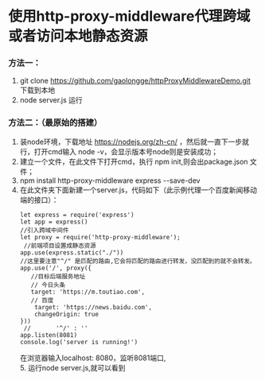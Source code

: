 # 使用http-proxy-middleware代理跨域或者访问本地静态资源
### 方法一：
   1. git clone https://github.com/gaolongge/httpProxyMiddlewareDemo.git 下载到本地
   2. node server.js 运行
### 方法二：（最原始的搭建）
   1. 装node环境，下载地址 https://nodejs.org/zh-cn/ ，然后就一直下一步就行，打开cmd输入 node -v，会显示版本号node则是安装成功；
   2. 建立一个文件，在此文件下打开cmd，执行 npm init,则会出package.json 文件；
   3. npm install http-proxy-middleware express --save-dev
   4. 在此文件夹下面新建一个server.js，代码如下（此示例代理一个百度新闻移动端的接口）：
      ```
      let express = require('express')
      let app = express()
      //引入跨域中间件
      let proxy = require('http-proxy-middleware');
       //前端项目设置成静态资源
      app.use(express.static("./"))
      //这里要注意"^/" 是匹配的路由,它会将匹配的路由进行转发，没匹配到的就不会转发。
      app.use('/', proxy({
         //目标后端服务地址
         // 今日头条
         target: 'https://m.toutiao.com',
         // 百度
          target: 'https://news.baidu.com',         
          changeOrigin: true
      }))
       //       '^/' : ''
      app.listen(8081)
      console.log('server is running!')
      ```
      在浏览器输入localhost: 8080，监听8081端口,      
    5. 运行node server.js,就可以看到
